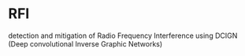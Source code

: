 # RFI
detection and mitigation of Radio Frequency Interference using DCIGN (Deep convolutional Inverse Graphic Networks)

